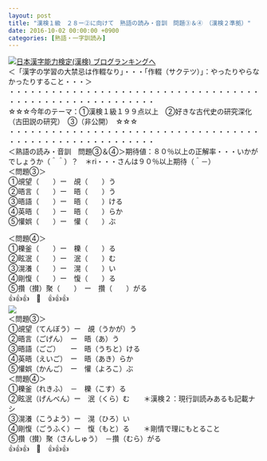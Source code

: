 ```yaml
---
layout: post
title: "漢検１級　２８ー②に向けて　熟語の読み・音訓　問題③＆④　（漢検２準拠）"
date: 2016-10-02 00:00:00 +0900
categories: [熟語・一字訓読み]
---
```


[![](/syuusyuu9701/assets/images/漢検１級-２８ー②に向けて-熟語の読み・音訓-問題③＆④-（漢検２準拠）-br_c_3028_1.gif)](http://blog.with2.net/link.php?1659096:3028 "日本漢字能力検定(漢検) ブログランキングへ")[日本漢字能力検定(漢検) ブログランキングへ](http://blog.with2.net/link.php?1659096:3028)  
＜「漢字の学習の大禁忌は作輟なり」・・・「作輟（サクテツ）」：やったりやらなかったりすること・・・＞  
・・・・・・・・・・・・・・・・・・・・・・・・・・・・・・・・・・・・・・・・・・・・・・・・・・・・・・・・・  
☆☆☆今年のテーマ：①漢検１級１９９点以上　②好きな古代史の研究深化（古田説の研究）　③（非公開）　☆☆☆　　  
・・・・・・・・・・・・・・・・・・・・・・・・・・・・・・・・・・・・・・・・・・・・・・・・・・・・・・・・・  
＜熟語の読み・音訓　問題③＆④＞期待値：８０％以上の正解率・・・いかがでしょうか（＾＾）？　＊ri・・・さんは９０％以上期待（＾－）  
＜問題③＞  
①覘望（　　）ー　覘（　　）う  
②晤言（　　）ー　晤（　　）う  
③晤語（　　）ー　晤（　　）ける  
④英晤（　　）ー　晤（　　）らか  
⑤懽娯（　　）ー　懽（　　）ぶ  
  
＜問題④＞  
①櫟釜（　　）ー　櫟（　　）る  
②眩泯（　　）ー　泯（　　）む  
③滉瀁（　　）ー　滉（　　）い  
④剛愎（　　）ー　愎（　　）る  
⑤攢（攅）聚（　　）　ー　攢（　　）がる  
👍👍👍　🐒　👍👍👍  
![](/syuusyuu9701/assets/images/漢検１級-２８ー②に向けて-熟語の読み・音訓-問題③＆④-（漢検２準拠）-c4da34fd61d0ba48a1c56cea71e9e5e3.png)  
＜問題③＞  
①覘望（てんぼう）ー　覘（うかが）う  
②晤言（ごげん）　ー　晤（あ）う  
③晤語（ごご）　　ー　晤（うちと）ける  
④英晤（えいご）　ー　晤（あき）らか  
⑤懽娯（かんご）　ー　懽（よろこ）ぶ  
＜問題④＞  
①櫟釜（れきふ）　－　櫟（こす）る  
②眩泯（げんべん）ー　泯（くら）む　　＊漢検２：現行訓読みあるも記載ナシ  
③滉瀁（こうよう）ー　滉（ひろ）い　  
④剛愎（ごうふく）ー　愎（もと）る　　＊剛情で理にもとること  
⑤攢（攅）聚（さんしゅう）　－攢（むら）がる  
👍👍👍　🐒　👍👍👍  
